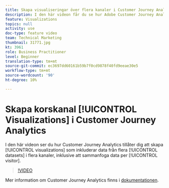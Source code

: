 ```yaml
---
title: Skapa visualiseringar över flera kanaler i Customer Journey Analytics
description: I den här videon får du se hur Adobe Customer Journey Analytics kan skapa visualiseringar som inkluderar data från flera datauppsättningar över flera kanaler, inklusive sammanfogning av data per besökare.
feature: Visualizations
topics: null
activity: use
doc-type: feature video
team: Technical Marketing
thumbnail: 31771.jpg
kt: 3961
role: Business Practitioner
level: Beginner
translation-type: tm+mt
source-git-commit: ec3697dd60161b59b7f0cd9878f40fd9eeae30e5
workflow-type: tm+mt
source-wordcount: '90'
ht-degree: 10%

---
```



# Skapa korskanal [!UICONTROL Visualizations] i Customer Journey Analytics

I den här videon ser du hur Customer Journey Analytics tillåter dig att skapa [!UICONTROL visualizations] som inkluderar data från flera [!UICONTROL datasets] i flera kanaler, inklusive att sammanfoga data per [!UICONTROL visitor].

>[!VIDEO](https://video.tv.adobe.com/v/31771/?quality=12)

Mer information om Customer Journey Analytics finns i [dokumentationen](https://docs.adobe.com/content/help/en/analytics-platform/using/cja-landing.html).

